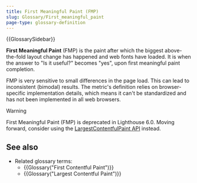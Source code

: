 ```yaml
---
title: First Meaningful Paint (FMP)
slug: Glossary/First_meaningful_paint
page-type: glossary-definition
---
```


{{GlossarySidebar}}

**First Meaningful Paint** (FMP) is the paint after which the biggest above-the-fold layout change has happened and web fonts have loaded. It is when the answer to "Is it useful?" becomes "yes", upon first meaningful paint completion.

FMP is very sensitive to small differences in the page load. This can lead to inconsistent (bimodal) results. The metric's definition relies on browser-specific implementation details, which means it can't be standardized and has not been implemented in all web browsers.

> [!WARNING]
> First Meaningful Paint (FMP) is deprecated in Lighthouse 6.0. Moving forward, consider using the [LargestContentfulPaint API](https://wicg.github.io/largest-contentful-paint/) instead.

## See also

- Related glossary terms:
  - {{Glossary("First Contentful Paint")}}
  - {{Glossary("Largest Contentful Paint")}}

